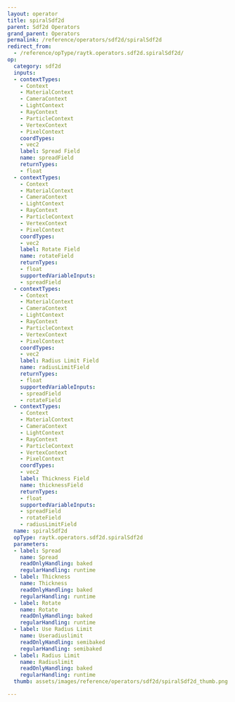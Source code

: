 ```yaml
---
layout: operator
title: spiralSdf2d
parent: Sdf2d Operators
grand_parent: Operators
permalink: /reference/operators/sdf2d/spiralSdf2d
redirect_from:
  - /reference/opType/raytk.operators.sdf2d.spiralSdf2d/
op:
  category: sdf2d
  inputs:
  - contextTypes:
    - Context
    - MaterialContext
    - CameraContext
    - LightContext
    - RayContext
    - ParticleContext
    - VertexContext
    - PixelContext
    coordTypes:
    - vec2
    label: Spread Field
    name: spreadField
    returnTypes:
    - float
  - contextTypes:
    - Context
    - MaterialContext
    - CameraContext
    - LightContext
    - RayContext
    - ParticleContext
    - VertexContext
    - PixelContext
    coordTypes:
    - vec2
    label: Rotate Field
    name: rotateField
    returnTypes:
    - float
    supportedVariableInputs:
    - spreadField
  - contextTypes:
    - Context
    - MaterialContext
    - CameraContext
    - LightContext
    - RayContext
    - ParticleContext
    - VertexContext
    - PixelContext
    coordTypes:
    - vec2
    label: Radius Limit Field
    name: radiusLimitField
    returnTypes:
    - float
    supportedVariableInputs:
    - spreadField
    - rotateField
  - contextTypes:
    - Context
    - MaterialContext
    - CameraContext
    - LightContext
    - RayContext
    - ParticleContext
    - VertexContext
    - PixelContext
    coordTypes:
    - vec2
    label: Thickness Field
    name: thicknessField
    returnTypes:
    - float
    supportedVariableInputs:
    - spreadField
    - rotateField
    - radiusLimitField
  name: spiralSdf2d
  opType: raytk.operators.sdf2d.spiralSdf2d
  parameters:
  - label: Spread
    name: Spread
    readOnlyHandling: baked
    regularHandling: runtime
  - label: Thickness
    name: Thickness
    readOnlyHandling: baked
    regularHandling: runtime
  - label: Rotate
    name: Rotate
    readOnlyHandling: baked
    regularHandling: runtime
  - label: Use Radius Limit
    name: Useradiuslimit
    readOnlyHandling: semibaked
    regularHandling: semibaked
  - label: Radius Limit
    name: Radiuslimit
    readOnlyHandling: baked
    regularHandling: runtime
  thumb: assets/images/reference/operators/sdf2d/spiralSdf2d_thumb.png

---
```

